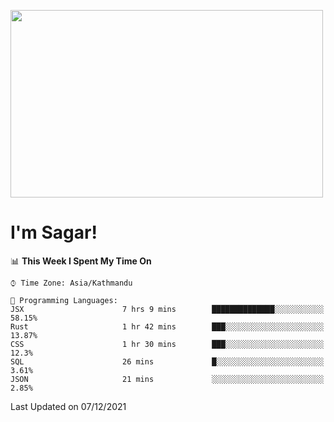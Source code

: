 
<img src="https://media.giphy.com/media/3ornk57KwDXf81rjWM/giphy.gif" width="500" height="300" frameBorder="0" class="giphy-embed" allowFullScreen></img>

#   I'm Sagar!

<!--START_SECTION:waka-->
📊 **This Week I Spent My Time On** 

```text
⌚︎ Time Zone: Asia/Kathmandu

💬 Programming Languages: 
JSX                      7 hrs 9 mins        ██████████████░░░░░░░░░░░   58.15% 
Rust                     1 hr 42 mins        ███░░░░░░░░░░░░░░░░░░░░░░   13.87% 
CSS                      1 hr 30 mins        ███░░░░░░░░░░░░░░░░░░░░░░   12.3% 
SQL                      26 mins             █░░░░░░░░░░░░░░░░░░░░░░░░   3.61% 
JSON                     21 mins             ░░░░░░░░░░░░░░░░░░░░░░░░░   2.85%

```


 Last Updated on 07/12/2021
<!--END_SECTION:waka-->
